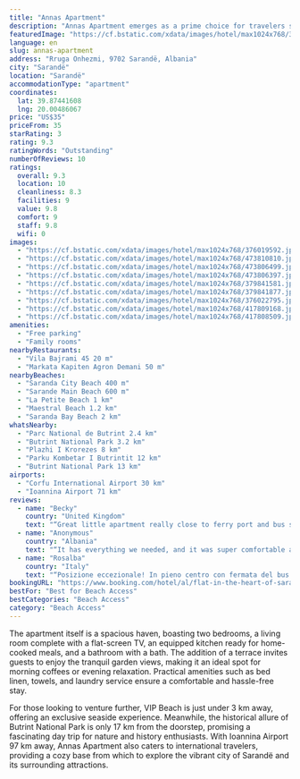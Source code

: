 ```yaml
---
title: "Annas Apartment"
description: "Annas Apartment emerges as a prime choice for travelers seeking comfort and convenience in the heart of Sarandë."
featuredImage: "https://cf.bstatic.com/xdata/images/hotel/max1024x768/376019592.jpg?k=d76ccc216a6da6f9b0c69496a230f412d873f6540abc8a43abeb3397da982244&o=&hp=1"
language: en
slug: annas-apartment
address: "Rruga Onhezmi, 9702 Sarandë, Albania"
city: "Sarandë"
location: "Sarandë"
accommodationType: "apartment"
coordinates:
  lat: 39.87441608
  lng: 20.00486067
price: "US$35"
priceFrom: 35
starRating: 3
rating: 9.3
ratingWords: "Outstanding"
numberOfReviews: 10
ratings:
  overall: 9.3
  location: 10
  cleanliness: 8.3
  facilities: 9
  value: 9.8
  comfort: 9
  staff: 9.8
  wifi: 0
images:
  - "https://cf.bstatic.com/xdata/images/hotel/max1024x768/376019592.jpg?k=d76ccc216a6da6f9b0c69496a230f412d873f6540abc8a43abeb3397da982244&o=&hp=1"
  - "https://cf.bstatic.com/xdata/images/hotel/max1024x768/473810810.jpg?k=c9ce883b61a03d23a1b997eac0d3dbec62f55083c6cd61ce0252ca681fbb3372&o=&hp=1"
  - "https://cf.bstatic.com/xdata/images/hotel/max1024x768/473806499.jpg?k=54a4b1520940d4569436c6b5e579fd7a48f026fcdf449af6c98127cf818f8f08&o=&hp=1"
  - "https://cf.bstatic.com/xdata/images/hotel/max1024x768/473806397.jpg?k=01bdf38d1b6393de15bfa5f5be45e37e94585a20405b41483d0ea3db45a690f3&o=&hp=1"
  - "https://cf.bstatic.com/xdata/images/hotel/max1024x768/379841581.jpg?k=672b30c106a16d233f2bda827f98da3dd441482e2a56436a75eabd82e5209a5d&o=&hp=1"
  - "https://cf.bstatic.com/xdata/images/hotel/max1024x768/379841877.jpg?k=042bd0ae84caec3c3f6ca8fe9e5c08f6315311176ee9e2a250aa0bdff8d9c5e5&o=&hp=1"
  - "https://cf.bstatic.com/xdata/images/hotel/max1024x768/376022795.jpg?k=fd2140f500402a26dd80b3bfad9839842d8b8ecc060bd3a7217db218aa6803b1&o=&hp=1"
  - "https://cf.bstatic.com/xdata/images/hotel/max1024x768/417809168.jpg?k=b079edc2f25a123c76481039601f16a3811b5a9c01638c81b29199114a0a90fd&o=&hp=1"
  - "https://cf.bstatic.com/xdata/images/hotel/max1024x768/417808509.jpg?k=e43cb7ea466ddc446a108b89c6a7f87b0b06de5a347689683896686ee2afd6d6&o=&hp=1"
amenities:
  - "Free parking"
  - "Family rooms"
nearbyRestaurants:
  - "Vila Bajrami 45 20 m"
  - "Markata Kapiten Agron Demani 50 m"
nearbyBeaches:
  - "Saranda City Beach 400 m"
  - "Sarande Main Beach 600 m"
  - "La Petite Beach 1 km"
  - "Maestral Beach 1.2 km"
  - "Saranda Bay Beach 2 km"
whatsNearby:
  - "Parc National de Butrint 2.4 km"
  - "Butrint National Park 3.2 km"
  - "Plazhi I Krorezes 8 km"
  - "Parku Kombetar I Butrintit 12 km"
  - "Butrint National Park 13 km"
airports:
  - "Corfu International Airport 30 km"
  - "Ioannina Airport 71 km"
reviews:
  - name: "Becky"
    country: "United Kingdom"
    text: "“Great little apartment really close to ferry port and bus station. Lovely garden and terrace to sit and enjoy a coffee or beer. Big bedrooms, handy little kitchen and living area. Anna and Kristos were very helpful hosts.”"
  - name: "Anonymous"
    country: "Albania"
    text: "“It has everything we needed, and it was super comfortable and the location was perfect! We could have stayed for a month!”"
  - name: "Rosalba"
    country: "Italy"
    text: "“Posizione eccezionale! In pieno centro con fermata del bus per Ksamil sulla strada attigua. Se però volete essere sicuri di riuscire a salire sul bus vi suggerisco di prenderlo al capolinea vicino al porto ugualmente vicino. Dall'appartamento...”"
bookingURL: "https://www.booking.com/hotel/al/flat-in-the-heart-of-saranda.en-gb.html?aid=8035640"
bestFor: "Best for Beach Access"
bestCategories: "Beach Access"
category: "Beach Access"
---
```


The apartment itself is a spacious haven, boasting two bedrooms, a living room complete with a flat-screen TV, an equipped kitchen ready for home-cooked meals, and a bathroom with a bath. The addition of a terrace invites guests to enjoy the tranquil garden views, making it an ideal spot for morning coffees or evening relaxation. Practical amenities such as bed linen, towels, and laundry service ensure a comfortable and hassle-free stay.

For those looking to venture further, VIP Beach is just under 3 km away, offering an exclusive seaside experience. Meanwhile, the historical allure of Butrint National Park is only 17 km from the doorstep, promising a fascinating day trip for nature and history enthusiasts. With Ioannina Airport 97 km away, Annas Apartment also caters to international travelers, providing a cozy base from which to explore the vibrant city of Sarandë and its surrounding attractions.
